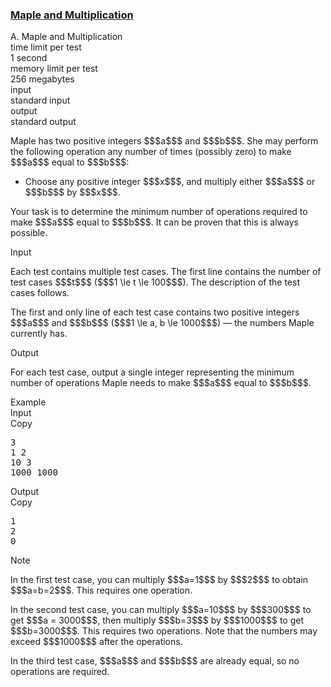<h3><a href="https://codeforces.com/contest/2139/problem/A" target="_blank" rel="noopener noreferrer">Maple and Multiplication</a></h3>

<div class="header"><div class="title">A. Maple and Multiplication</div><div class="time-limit"><div class="property-title">time limit per test</div>1 second</div><div class="memory-limit"><div class="property-title">memory limit per test</div>256 megabytes</div><div class="input-file input-standard"><div class="property-title">input</div>standard input</div><div class="output-file output-standard"><div class="property-title">output</div>standard output</div></div><div><p>Maple has two positive integers $$$a$$$ and $$$b$$$. She may perform the following operation any number of times (possibly zero) to make $$$a$$$ equal to $$$b$$$:</p><ul> <li> Choose any positive integer $$$x$$$, and multiply either $$$a$$$ or $$$b$$$ by $$$x$$$. </li></ul><p>Your task is to determine the minimum number of operations required to make $$$a$$$ equal to $$$b$$$. It can be proven that this is always possible.</p></div><div class="input-specification"><div class="section-title">Input</div><p>Each test contains multiple test cases. The first line contains the number of test cases $$$t$$$ ($$$1 \le t \le 100$$$). The description of the test cases follows. </p><p>The first and only line of each test case contains two positive integers $$$a$$$ and $$$b$$$ ($$$1 \le a, b \le 1000$$$) — the numbers Maple currently has.</p></div><div class="output-specification"><div class="section-title">Output</div><p>For each test case, output a single integer representing the minimum number of operations Maple needs to make $$$a$$$ equal to $$$b$$$.</p></div><div class="sample-tests"><div class="section-title">Example</div><div class="sample-test"><div class="input"><div class="title">Input<div title="Copy" data-clipboard-target="#id007121067737974093" id="id002594337430887502" class="input-output-copier">Copy</div></div><pre id="id007121067737974093"><div class="test-example-line test-example-line-even test-example-line-0">3</div><div class="test-example-line test-example-line-odd test-example-line-1">1 2</div><div class="test-example-line test-example-line-even test-example-line-2">10 3</div><div class="test-example-line test-example-line-odd test-example-line-3">1000 1000</div></pre></div><div class="output"><div class="title">Output<div title="Copy" data-clipboard-target="#id008294214161325228" id="id009648426029624371" class="input-output-copier">Copy</div></div><pre id="id008294214161325228">1
2
0
</pre></div></div></div><div class="note"><div class="section-title">Note</div><p>In the first test case, you can multiply $$$a=1$$$ by $$$2$$$ to obtain $$$a=b=2$$$. This requires one operation.</p><p>In the second test case, you can multiply $$$a=10$$$ by $$$300$$$ to get $$$a = 3000$$$, then multiply $$$b=3$$$ by $$$1000$$$ to get $$$b=3000$$$. This requires two operations. Note that the numbers may exceed $$$1000$$$ after the operations.</p><p>In the third test case, $$$a$$$ and $$$b$$$ are already equal, so no operations are required.</p></div>